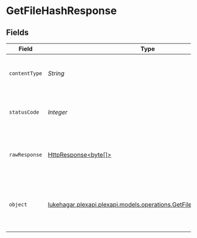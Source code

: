 # GetFileHashResponse


## Fields

| Field                                                                                                                     | Type                                                                                                                      | Required                                                                                                                  | Description                                                                                                               |
| ------------------------------------------------------------------------------------------------------------------------- | ------------------------------------------------------------------------------------------------------------------------- | ------------------------------------------------------------------------------------------------------------------------- | ------------------------------------------------------------------------------------------------------------------------- |
| `contentType`                                                                                                             | *String*                                                                                                                  | :heavy_check_mark:                                                                                                        | HTTP response content type for this operation                                                                             |
| `statusCode`                                                                                                              | *Integer*                                                                                                                 | :heavy_check_mark:                                                                                                        | HTTP response status code for this operation                                                                              |
| `rawResponse`                                                                                                             | [HttpResponse<byte[]>](https://docs.oracle.com/en/java/javase/11/docs/api/java.net.http/java/net/http/HttpResponse.html)  | :heavy_check_mark:                                                                                                        | Raw HTTP response; suitable for custom response parsing                                                                   |
| `object`                                                                                                                  | [lukehagar.plexapi.plexapi.models.operations.GetFileHashResponseBody](../../models/operations/GetFileHashResponseBody.md) | :heavy_minus_sign:                                                                                                        | Unauthorized - Returned if the X-Plex-Token is missing from the header or query.                                          |